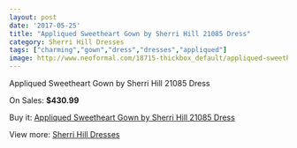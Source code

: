 ```yaml
---
layout: post
date: '2017-05-25'
title: "Appliqued Sweetheart Gown by Sherri Hill 21085 Dress"
category: Sherri Hill Dresses
tags: ["charming","gown","dress","dresses","appliqued"]
image: http://www.neoformal.com/18715-thickbox_default/appliqued-sweetheart-gown-by-sherri-hill-21085-dress.jpg
---
```

Appliqued Sweetheart Gown by Sherri Hill 21085 Dress

On Sales: **$430.99**
<a href="https://www.neoformal.com/en/sherri-hill-dresses-2014/5977-appliqued-sweetheart-gown-by-sherri-hill-21085-dress.html"><amp-img layout="responsive" width="600" height="600" src="//www.neoformal.com/18715-thickbox_default/appliqued-sweetheart-gown-by-sherri-hill-21085-dress.jpg" alt="Appliqued Sweetheart Gown by Sherri Hill 21085 Dress 0" /></a>
<a href="https://www.neoformal.com/en/sherri-hill-dresses-2014/5977-appliqued-sweetheart-gown-by-sherri-hill-21085-dress.html"><amp-img layout="responsive" width="600" height="600" src="//www.neoformal.com/18716-thickbox_default/appliqued-sweetheart-gown-by-sherri-hill-21085-dress.jpg" alt="Appliqued Sweetheart Gown by Sherri Hill 21085 Dress 1" /></a>

Buy it: [Appliqued Sweetheart Gown by Sherri Hill 21085 Dress](https://www.neoformal.com/en/sherri-hill-dresses-2014/5977-appliqued-sweetheart-gown-by-sherri-hill-21085-dress.html "Appliqued Sweetheart Gown by Sherri Hill 21085 Dress")

View more: [Sherri Hill Dresses](https://www.neoformal.com/en/73-sherri-hill-dresses-2014 "Sherri Hill Dresses")